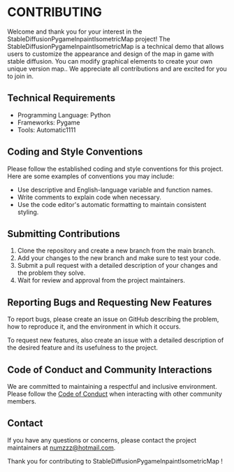 # CONTRIBUTING

Welcome and thank you for your interest in the StableDiffusionPygameInpaintIsometricMap project! The StableDiffusionPygameInpaintIsometricMap is a technical demo that allows users to customize the appearance and design of the map in game with stable diffusion. 
You can modify graphical elements to create your own unique version map.. We appreciate all contributions and are excited for you to join in.

## Technical Requirements

- Programming Language: Python
- Frameworks: Pygame
- Tools: Automatic1111

## Coding and Style Conventions

Please follow the established coding and style conventions for this project. Here are some examples of conventions you may include:

- Use descriptive and English-language variable and function names.
- Write comments to explain code when necessary.
- Use the code editor's automatic formatting to maintain consistent styling.

## Submitting Contributions

1. Clone the repository and create a new branch from the main branch.
2. Add your changes to the new branch and make sure to test your code.
3. Submit a pull request with a detailed description of your changes and the problem they solve.
4. Wait for review and approval from the project maintainers.

## Reporting Bugs and Requesting New Features

To report bugs, please create an issue on GitHub describing the problem, how to reproduce it, and the environment in which it occurs.

To request new features, also create an issue with a detailed description of the desired feature and its usefulness to the project.

## Code of Conduct and Community Interactions

We are committed to maintaining a respectful and inclusive environment. Please follow the [Code of Conduct](CODE_OF_CONDUCT.md) when interacting with other community members.

## Contact

If you have any questions or concerns, please contact the project maintainers at numzzz@hotmail.com.

Thank you for contributing to StableDiffusionPygameInpaintIsometricMap
!

